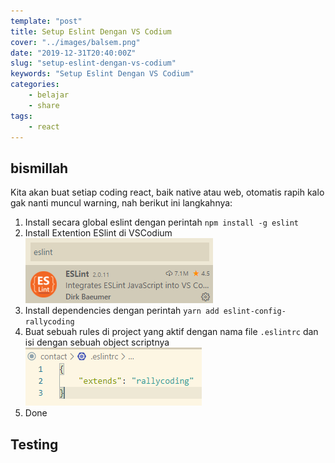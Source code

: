```yaml
---
template: "post"
title: Setup Eslint Dengan VS Codium
cover: "../images/balsem.png"
date: "2019-12-31T20:40:00Z"
slug: "setup-eslint-dengan-vs-codium"
keywords: "Setup Eslint Dengan VS Codium"
categories: 
    - belajar
    - share
tags:
    - react
---
```


## bismillah 

Kita akan buat setiap coding react, baik native atau web, otomatis rapih kalo gak nanti muncul warning, nah berikut ini langkahnya:

1. Install secara global eslint dengan perintah `npm install -g eslint`
2. Install Extention ESlint di VSCodium
   ![eslintvscode](../images/eslintVscode.png)
3. Install dependencies dengan perintah `yarn add eslint-config-rallycoding`
4. Buat sebuah rules di project yang aktif dengan nama file `.eslintrc` dan isi dengan sebuah object scriptnya
   ![eslintvscode](../images/configeslint.png)
5. Done
   
## Testing

